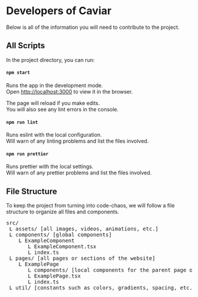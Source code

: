 # Developers of Caviar

Below is all of the information you will need to contribute to the project.

## All Scripts

In the project directory, you can run:

#### `npm start`

Runs the app in the development mode.\
Open [http://localhost:3000](http://localhost:3000) to view it in the browser.

The page will reload if you make edits.\
You will also see any lint errors in the console.

#### `npm run lint`

Runs eslint with the local configuration.\
Will warn of any linting problems and list the files involved.

#### `npm run prettier`

Runs prettier with the local settings.\
Will warn of any prettier problems and list the files involved.

## File Structure

To keep the project from turning into code-chaos, we will follow a file structure to organize all files and components.

<pre>
src/
 L assets/ [all images, videos, animations, etc.]
 L components/ [global components]
    L ExampleComponent
       L ExampleComponent.tsx
       L index.ts
 L pages/ [all pages or sections of the website]
    L ExamplePage
       L components/ [local components for the parent page only]
       L ExamplePage.tsx
       L index.ts
 L util/ [constants such as colors, gradients, spacing, etc.]
</pre>